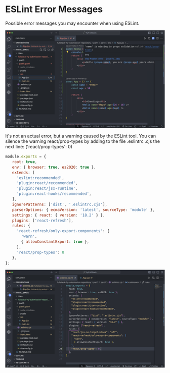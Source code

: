 # ESLint Error Messages

Possible error messages you may encounter when using ESLint.

![ESLint Error Messages](./VSC-Props-Error.png)

It's not an actual error, but a warning caused by the ESLint tool. You can silence the warning react/prop-types by adding to the file .eslintrc .cjs the next line: ('react/prop-types': 0)

```javascript
module.exports = {
   root: true,
   env: { browser: true, es2020: true },
   extends: [
     'eslint:recommended',
     'plugin:react/recommended',
     'plugin:react/jsx-runtime',
     'plugin:react-hooks/recommended',
   ],
   ignorePatterns: ['dist', '.eslintrc.cjs'],
   parserOptions: { ecmaVersion: 'latest', sourceType: 'module' },
   settings: { react: { version: '18.2' } },
   plugins: ['react-refresh'],
   rules: {
     'react-refresh/only-export-components': [
       'warn',
       { allowConstantExport: true },
     ],
     'react/prop-types': 0
   },
};
```

![ESLint Error Messages Fix](./ESLint-Fix.png)
